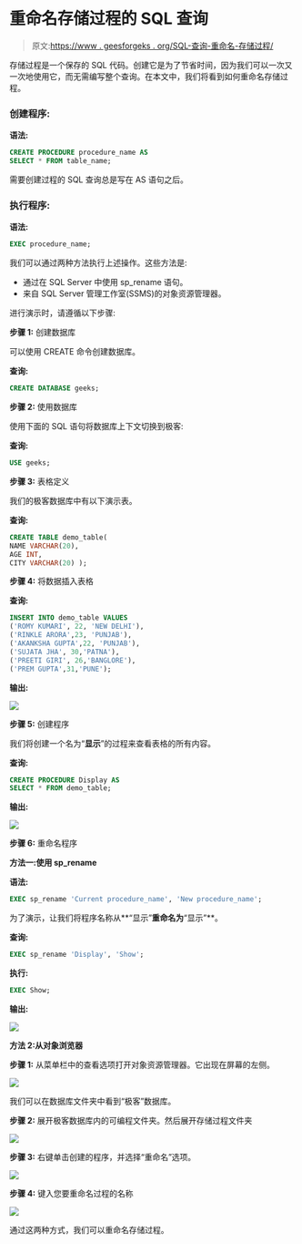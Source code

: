 # 重命名存储过程的 SQL 查询

> 原文:[https://www . geesforgeks . org/SQL-查询-重命名-存储过程/](https://www.geeksforgeeks.org/sql-query-to-rename-stored-procedure/)

存储过程是一个保存的 SQL 代码。创建它是为了节省时间，因为我们可以一次又一次地使用它，而无需编写整个查询。在本文中，我们将看到如何重命名存储过程。

### **创建程序:**

**语法:**

```sql
CREATE PROCEDURE procedure_name AS 
SELECT * FROM table_name;
```

需要创建过程的 SQL 查询总是写在 AS 语句之后。

### **执行程序:**

**语法:**

```sql
EXEC procedure_name;
```

我们可以通过两种方法执行上述操作。这些方法是:

*   通过在 SQL Server 中使用 sp_rename 语句。
*   来自 SQL Server 管理工作室(SSMS)的对象资源管理器。

进行演示时，请遵循以下步骤:

**步骤 1:** 创建数据库

可以使用 CREATE 命令创建数据库。

**查询:**

```sql
CREATE DATABASE geeks;
```

**步骤 2:** 使用数据库

使用下面的 SQL 语句将数据库上下文切换到极客:

**查询:**

```sql
USE geeks;
```

**步骤 3:** 表格定义

我们的极客数据库中有以下演示表。

**查询:**

```sql
CREATE TABLE demo_table(
NAME VARCHAR(20),
AGE INT,
CITY VARCHAR(20) );
```

**步骤 4:** 将数据插入表格

**查询:**

```sql
INSERT INTO demo_table VALUES
('ROMY KUMARI', 22, 'NEW DELHI'),
('RINKLE ARORA',23, 'PUNJAB'),
('AKANKSHA GUPTA',22, 'PUNJAB'),
('SUJATA JHA', 30,'PATNA'),
('PREETI GIRI', 26,'BANGLORE'),
('PREM GUPTA',31,'PUNE');
```

**输出:**

![](img/4248af8b05a3bfc00270af953347da07.png)

**步骤 5:** 创建程序

我们将创建一个名为“**显示**”的过程来查看表格的所有内容。

**查询:**

```sql
CREATE PROCEDURE Display AS  
SELECT * FROM demo_table;
```

**输出:**

![](img/f780600be767f107f77b5df8e4181a05.png)

**步骤 6:** 重命名程序

**方法一:使用 sp_rename**

**语法:**

```sql
EXEC sp_rename 'Current procedure_name', 'New procedure_name';
```

为了演示，让我们将程序名称从**“显示”**重命名为**“显示”**。

**查询:**

```sql
EXEC sp_rename 'Display', 'Show';
```

**执行:**

```sql
EXEC Show;
```

**输出:**

![](img/3f2510e2f5379b46b8fd503f117f4d96.png)

**方法 2:从对象浏览器**

**步骤 1:** 从菜单栏中的查看选项打开对象资源管理器。它出现在屏幕的左侧。

![](img/5d46b24c40da3aad52fbae1470db7df5.png)

我们可以在数据库文件夹中看到“极客”数据库。

**步骤 2:** 展开极客数据库内的可编程文件夹。然后展开存储过程文件夹

![](img/e4d6b522b1b49b97ffdf7aa394ebff40.png)

**步骤 3:** 右键单击创建的程序，并选择“重命名”选项。

![](img/e3eabf9ae02b44ed433fe31aae3c8e9e.png)

**步骤 4:** 键入您要重命名过程的名称

![](img/0aa1397adcd8eabbc0b28b9ea2ea5327.png)

通过这两种方式，我们可以重命名存储过程。